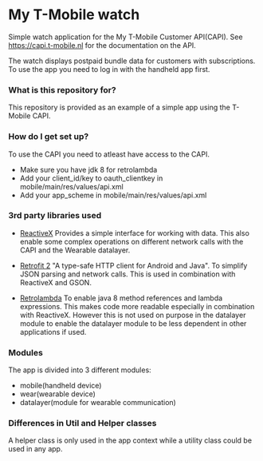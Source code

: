 # My T-Mobile watch #

Simple watch application for the My T-Mobile Customer API(CAPI). See https://capi.t-mobile.nl for the documentation on the API.

The watch displays postpaid bundle data for customers with subscriptions. To use the app you need to log in with the handheld app first.

### What is this repository for? ###

This repository is provided as an example of a simple app using the T-Mobile CAPI.

### How do I get set up? ###

To use the CAPI you need to atleast have access to the CAPI.

* Make sure you have jdk 8 for retrolambda
* Add your client_id/key to oauth_clientkey in mobile/main/res/values/api.xml
* Add your app_scheme in mobile/main/res/values/api.xml

### 3rd party libraries used ###

* [ReactiveX](http://reactivex.io/)
Provides a simple interface for working with data. This also enable some complex operations on different network calls with the CAPI and the Wearable datalayer. 

* [Retrofit 2](http://square.github.io/retrofit/)
"A type-safe HTTP client for Android and Java". To simplify JSON parsing and network calls. This is used in combination with ReactiveX and GSON.

* [Retrolambda](https://github.com/orfjackal/retrolambda)
To enable java 8 method references and lambda expressions. This makes code more readable especially in combination with ReactiveX. However this is not used on purpose in the datalayer module to enable the datalayer module to be less dependent in other applications if used.

### Modules ###

The app is divided into 3 different modules: 

* mobile(handheld device)
* wear(wearable device)
* datalayer(module for wearable communication)

### Differences in Util and Helper classes ###
A helper class is only used in the app context while a utility class could be used in any app.